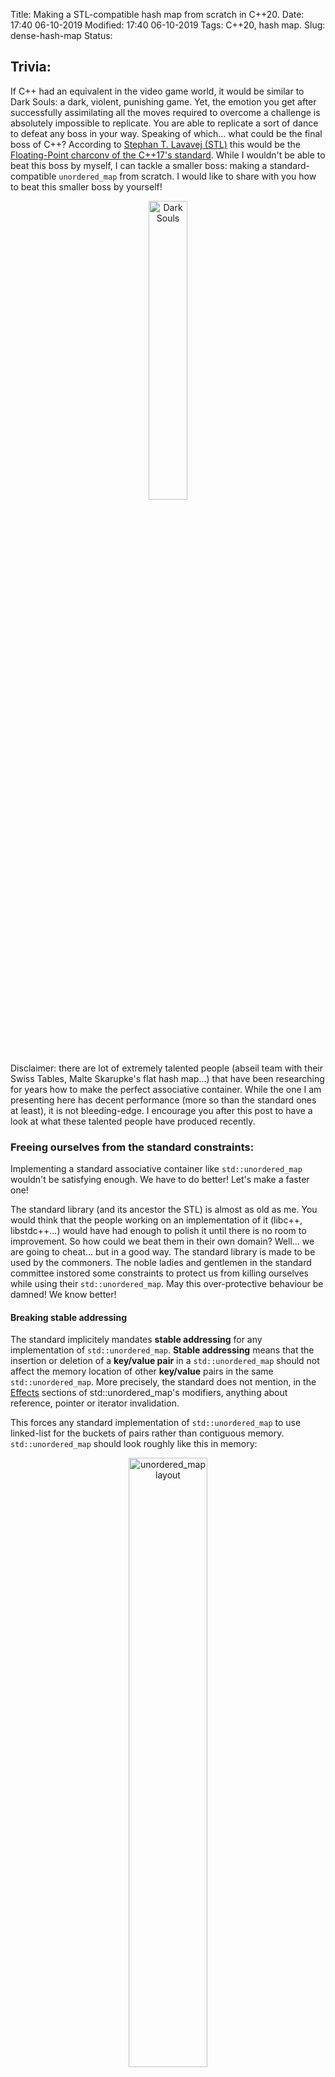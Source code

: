 Title: Making a STL-compatible hash map from scratch in C++20.
Date: 17:40 06-10-2019 
Modified: 17:40 06-10-2019
Tags: C++20, hash map. 
Slug: dense-hash-map 
Status: 

## Trivia:
If C++ had an equivalent in the video game world, it would be similar to Dark Souls: a dark, violent, punishing game.
Yet, the emotion you get after successfully assimilating all the moves required to overcome a challenge is absolutely impossible to replicate.
You are able to replicate a sort of dance to defeat any boss in your way.
Speaking of which... what could be the final boss of C++?
According to [Stephan T. Lavavej (STL)](https://twitter.com/stephantlavavej) this would be the [Floating-Point charconv of the C++17's standard](https://cppcon2019.sched.com/event/Sft8/floating-point-charconv-making-your-code-10x-faster-with-c17s-final-boss).
While I wouldn't be able to beat this boss by myself, I can tackle a smaller boss: making a standard-compatible `unordered_map` from scratch.
I would like to share with you how to beat this smaller boss by yourself!

<center><img width=35% height=35% src="{filename}/images/dark-souls.webp" alt="Dark Souls"/></center>

Disclaimer: there are lot of extremely talented people (abseil team with their Swiss Tables, Malte Skarupke's flat hash map...) 
that have been researching for years how to make the perfect associative container.
While the one I am presenting here has decent performance (more so than the standard ones at least), it is not bleeding-edge.
I encourage you after this post to have a look at what these talented people have produced recently.

### Freeing ourselves from the standard constraints:

Implementing a standard associative container like `std::unordered_map` wouldn't be satisfying enough.
We have to do better! Let's make a faster one! 

The standard library (and its ancestor the STL) is almost as old as me.
You would think that the people working on an implementation of it (libc++, libstdc++...) would have had enough to polish it until there is no room to improvement.
So how could we beat them in their own domain? Well... we are going to cheat... but in a good way.
The standard library is made to be used by the commoners.
The noble ladies and gentlemen in the standard committee instored some constraints to protect us from killing ourselves while using their `std::unordered_map`. 
May this over-protective behaviour be damned! We know better! 

#### Breaking stable addressing

The standard implicitely mandates **stable addressing** for any implementation of `std::unordered_map`.
**Stable addressing** means that the insertion or deletion of a **key/value pair** in a `std::unordered_map` should not affect the memory location of other **key/value** pairs in the same `std::unordered_map`. More precisely, the standard does not mention, in the [Effects](https://eel.is/c++draft/unord.map.modifiers) sections of std::unordered_map's modifiers, anything about reference, pointer or iterator invalidation.

This forces any standard implementation of `std::unordered_map` to use linked-list for the buckets of pairs rather than contiguous memory.
`std::unordered_map` should look roughly like this in memory:

<center><img width=50% height=50% src="{filename}/images/unordered_map_layout.png" alt="unordered_map layout"/></center>

As you can see, the **entries** are stored in a giant **linked-list**. Each of the **buckets** are themselves **sub-parts** of the linked-list.
Here each colors represent different buckets of key/value pairs.
When a **key/value pair** is **inserted**, the **key** somehow **hashed** and adjusted (usually using modulo on the hash) to find which bucket it belongs to, and the key/value pair gets inserted into that bucket. 
Here, the **key1** and **key2** somehow ended-up belonging to the **bucket 1**.
Whereas the **key3** belongs to the **bucket 5**.  
When doing a lookup using a key, the key is hashed and adjusted to find the bucket it should belong to
The bucket of the key is iterated until the key is found or the end of the bucket is reached (meaning no key is in the map). 
Finally, the buckets are linked between each others to be able to do a traversal of all the key/value pairs within the `std::unordered_map`.

This memory layout is **really bad** for your CPU!
Each of the nodes of the linked-lists could be spread accross memory.
This makes could jam all the caches of your CPU.
On other hand, since each node are separately allocated, they can stay wherever they are in memory , which provides **stable addressing**.

Sure, but what if I really wanted stable addressing?


#### Controlling the growth

### Design

####
####

#### Implementation



#####

#####

#####

### Conclusion:

- If you are inserting a new pair into an **associative container** consider using `try_emplace` first.
- If you cannot use **C++17**, prefer to use `emplace` over `insert`.
- If you are cannot use **C++11**, I feel sorry for you!
- You can borrow my `lazy_convert_construct` if you are dealing with smart pointers and `try_emplace`, to get a blazzing fast insertion.

A special thanks to my colleague Yo Anes with whom I had a lot of fun discussing this specific topic.
